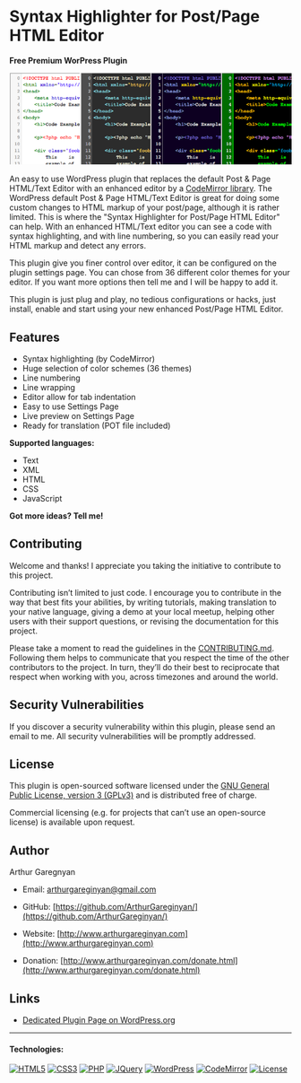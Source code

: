 # Syntax Highlighter for Post/Page HTML Editor

**Free Premium WorPress Plugin**

![screenshot](https://github.com/ArthurGareginyan/syntax-highlighter-for-post-page-html-editor/blob/master/assets/banner-772x250.png)

An easy to use WordPress plugin that replaces the default Post & Page HTML/Text Editor with an enhanced editor by a [CodeMirror library](https://codemirror.net/). The WordPress default Post & Page HTML/Text Editor is great for doing some custom changes to HTML markup of your post/page, although it is rather limited. This is where the "Syntax Highlighter for Post/Page HTML Editor" can help. With an enhanced HTML/Text editor you can see a code with syntax highlighting, and with line numbering, so you can easily read your HTML markup and detect any errors.

This plugin give you finer control over editor, it can be configured on the plugin settings page. You can chose from 36 different color themes for your editor. If you want more options then tell me and I will be happy to add it.

This plugin is just plug and play, no tedious configurations or hacks, just install, enable and start using your new enhanced Post/Page HTML Editor.


## Features

* Syntax highlighting (by CodeMirror)
* Huge selection of color schemes (36 themes)
* Line numbering
* Line wrapping
* Editor allow for tab indentation
* Easy to use Settings Page
* Live preview on Settings Page
* Ready for translation (POT file included)

**Supported languages:**

* Text
* XML
* HTML
* CSS
* JavaScript

**Got more ideas? Tell me!**


## Contributing

Welcome and thanks! I appreciate you taking the initiative to contribute to this project.

Contributing isn’t limited to just code. I encourage you to contribute in the way that best fits your abilities, by writing tutorials, making translation to your native language, giving a demo at your local meetup, helping other users with their support questions, or revising  the documentation for this project.

Please take a moment to read the guidelines in the [CONTRIBUTING.md](https://github.com/ArthurGareginyan/syntax-highlighter-for-post-page-html-editor/blob/master/CONTRIBUTING.md). Following them helps to communicate that you respect the time of the other contributors to the project. In turn, they’ll do their best to reciprocate that respect when working with you, across timezones and around the world.


## Security Vulnerabilities

If you discover a security vulnerability within this plugin, please send an email to me. All security vulnerabilities will be promptly addressed.


## License

This plugin is open-sourced software licensed under the [GNU General Public License, version 3 (GPLv3)](http://www.gnu.org/licenses/gpl-3.0.html) and is distributed free of charge.

Commercial licensing (e.g. for projects that can’t use an open-source license) is available upon request.


## Author

Arthur Garegnyan

* Email: arthurgareginyan@gmail.com

* GitHub: [https://github.com/ArthurGareginyan/](https://github.com/ArthurGareginyan/)

* Website: [http://www.arthurgareginyan.com](http://www.arthurgareginyan.com)

* Donation: [http://www.arthurgareginyan.com/donate.html](http://www.arthurgareginyan.com/donate.html)


## Links

* [Dedicated Plugin Page on WordPress.org](https://wordpress.org/plugins/syntax-highlighter-for-post-page-html-editor/)


---
#### Technologies:

[![HTML5](https://cdn4.iconfinder.com/data/icons/flat-brand-logo-2/512/html5-64.png)]()
[![CSS3](https://cdn4.iconfinder.com/data/icons/flat-brand-logo-2/512/css3-64.png)]()
[![PHP](http://php.net/images/logos/php-med-trans-light.gif)]()
[![JQuery](https://dl.dropboxusercontent.com/s/dh75pqw99jhga8c/jQurery.png)]()
[![WordPress](https://cdn2.iconfinder.com/data/icons/publicons/64/wordpress-64.png)](https://wordpress.org)
[![CodeMirror](https://dl.dropboxusercontent.com/s/wagzyc4z8ib14k9/codemirror.png)]()
[![License](http://www.gnu.org/graphics/gplv3-127x51.png)](http://www.gnu.org/licenses/gpl-3.0.html)
